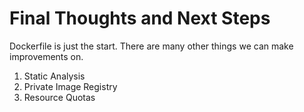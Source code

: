 # Final Thoughts and Next Steps

Dockerfile is just the start. There are many other things we can make improvements on.

1. Static Analysis
2. Private Image Registry
3. Resource Quotas



